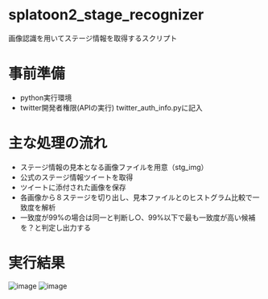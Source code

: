 # splatoon2_stage_recognizer
画像認識を用いてステージ情報を取得するスクリプト  

# 事前準備
- python実行環境  
- twitter開発者権限(APIの実行)  twitter_auth_info.pyに記入

# 主な処理の流れ
- ステージ情報の見本となる画像ファイルを用意（stg_img）  
- 公式のステージ情報ツイートを取得
- ツイートに添付された画像を保存
- 各画像から８ステージを切り出し、見本ファイルとのヒストグラム比較で一致度を解析  
- 一致度が99%の場合は同一と判断し○、99%以下で最も一致度が高い候補を？と判定し出力する

# 実行結果
![image](https://user-images.githubusercontent.com/102900238/166237304-ba98ba0a-c83f-4916-b2c4-e44840f96fce.png)
![image](https://user-images.githubusercontent.com/102900238/166237339-3ecbf9a8-4fa1-4b53-a238-4c1ed4921cd7.png)
